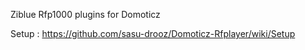 Ziblue Rfp1000 plugins for Domoticz

Setup :
https://github.com/sasu-drooz/Domoticz-Rfplayer/wiki/Setup
